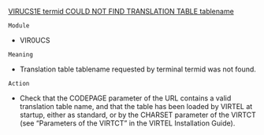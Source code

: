 [VIRUCS1E termid COULD NOT FIND TRANSLATION TABLE tablename](https://virtel.readthedocs.io/en/latest/manuals/virtel/Virtel459MG/messages.html?highlight=VIRUCS1E#VIRUCS1E)

`Module`
- VIR0UCS

`Meaning`
- Translation table tablename requested by terminal termid was not found.

`Action`
- Check that the CODEPAGE parameter of the URL contains a valid translation table name, and that the table has been loaded by VIRTEL at startup, either as standard, or by the CHARSET parameter of the VIRTCT (see “Parameters of the VIRTCT” in the VIRTEL Installation Guide).
